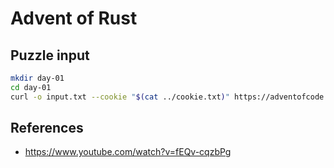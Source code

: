 # Advent of Rust

## Puzzle input

```bash
mkdir day-01
cd day-01
curl -o input.txt --cookie "$(cat ../cookie.txt)" https://adventofcode.com/2023/day/1/input
```


## References

- https://www.youtube.com/watch?v=fEQv-cqzbPg
